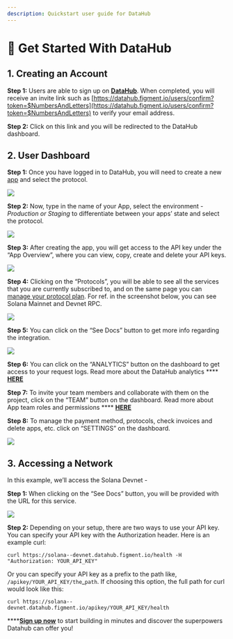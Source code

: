 ```yaml
---
description: Quickstart user guide for DataHub
---
```


# 🏁 Get Started With DataHub

## 1. Creating an Account

**Step 1:** Users are able to sign up on [**DataHub**](https://datahub.figment.io). When completed, you will receive an invite link such as [https://datahub.figment.io/users/confirm?token=$NumbersAndLetters](https://datahub.figment.io/users/confirm?token=$NumbersAndLetters) to verify your email address.

**Step 2:** Click on this link and you will be redirected to the DataHub dashboard.

## 2. User Dashboard

**Step 1:** Once you have logged in to DataHub, you will need to create a new [app](https://datahub.zendesk.com/hc/en-us/articles/4413167835289-What-are-Apps-) and select the protocol.

![](https://lh3.googleusercontent.com/JRmJgidyYPcK5qqsjW8IsgIk5VsWwsQqsTAeUWC1XwOh2MktnPWMdwW9ZNNswL4Rqlu5kuiDDgWNvy\_jYb7IxXauujoR-Z6WrX2jSFco9VQkPaD\_0lRp5CqJC\_7\_Uhi2LPPSnDme)

**Step 2:** Now, type in the name of your App, select the environment - _Production or Staging_ to differentiate between your apps’ state and select the protocol.

![](https://lh5.googleusercontent.com/jbr3wnHwmKJhdzSYJT4PZrVxwhuTrCliAsgyOax6BeO0Zu8KCKxtLcikzOH\_jLqdTp54vob5AYpmsIrXLvFDIsRjJgPj\_CWsmAN0ljTC0duNs7TWqTox\_i0K-sndGEH34-PE3V-9)

**Step 3:** After creating the app, you will get access to the API key under the “App Overview”, where you can view, copy, create and delete your API keys.

![](https://lh3.googleusercontent.com/2FdhMzg4DJZ3EZJistGRH64RJBJ8FU999sDYTmS40UO2dLLZJ04x58Wf8awd8erv8ekBIEMkx4SiWxMzLVQ1H0rTe72cityeo6LAWvGIXjgeGdoOsVa60ociCmX46\_ZuDCukW9a2)

**Step 4:** Clicking on the “Protocols”, you will be able to see all the services that you are currently subscribed to, and on the same page you can [manage your protocol plan](https://datahub.zendesk.com/hc/en-us/articles/4414935707033-How-do-I-manage-App-or-Protocol-plans-). For ref. in the screenshot below, you can see Solana Mainnet and Devnet RPC.

![](https://lh6.googleusercontent.com/0CldCnmdeMKViQPl7BMMZvGTN92MKzY3t1cQs28reHquuSjjiw2qdK8hTJxIKUjz17RMeBcU0cjRileqPiPPLq2ui\_RjL1iw--ULIAb1FqJN8ffvSXg8gqVmGw2-dPXZ29Dvp3KS)

**Step 5:** You can click on the “See Docs” button to get more info regarding the integration.

![](https://lh4.googleusercontent.com/Anrwdiw3MayGHjnNGrPcLiWy3gI3fOfcWG-nul4a3fGAVkpI3L0thnCZshNi4jHwvpZJINTbKD9qcFml95NzYOD4woSiW4r8ybKE7fynqoihM4k6TB-miqqmsg56sYMuFEHaRlPi)

**Step 6:** You can click on the “ANALYTICS” button on the dashboard to get access to your request logs. Read more about the DataHub analytics **** [**HERE**](https://datahub.zendesk.com/hc/en-us/articles/4413198044057-What-App-analytics-does-DataHub-provide-)

**Step 7:** To invite your team members and collaborate with them on the project, click on the “TEAM” button on the dashboard. Read more about App team roles and permissions **** [**HERE**](https://datahub.zendesk.com/hc/en-us/articles/4413168141977-What-are-App-Team-Roles-and-Permissions-)

**Step 8:** To manage the payment method, protocols, check invoices and delete apps, etc. click on “SETTINGS” on the dashboard.

![](https://lh4.googleusercontent.com/sIZziG9XKMVZg44QGok7s8hrWXGBOzQ1TV4z9k3axP8NAXQCUmfL3N2E8CIfgtLINwBquqf3iit10BRJ0wpeHde7P9m-RnUMx-lqgL7VE4N9bMHZ-ShqXaAEFiXtRwmxtJST6Iwi)

## **3.** Accessing a Network

In this example, we’ll access the Solana Devnet -

**Step 1:** When clicking on the “See Docs” button, you will be provided with the URL for this service.

![](https://lh5.googleusercontent.com/fLGGFFfFCnTFYhBi4DkOUpefVjSmpVNhOEr2fEN\_rGjw-\_w3LVTB3BZHKsyMK7rihWjbWmg\_y1Uos2-SXuga1kCfHlECBEEKPniwe8hsfEBa36osOc1lVCCGRyS-omsuYrlogiYt)

**Step 2:** Depending on your setup, there are two ways to use your API key. You can specify your API key with the Authorization header. Here is an example curl:

```
curl https://solana--devnet.datahub.figment.io/health -H "Authorization: YOUR_API_KEY"
```

Or you can specify your API key as a prefix to the path like, `/apikey/YOUR_API_KEY/the`\_`path`. If choosing this option, the full path for curl would look like this:

```
curl https://solana--devnet.datahub.figment.io/apikey/YOUR_API_KEY/health
```

****[**Sign up now**](https://datahub.figment.io/signup) to start building in minutes and discover the superpowers Datahub can offer you!
